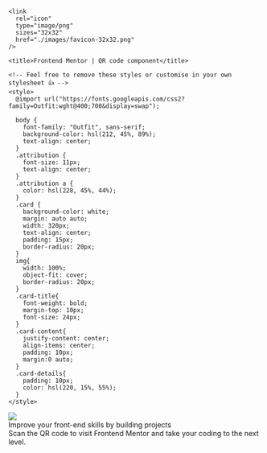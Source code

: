 
<html lang="en">
  <head>
    <meta charset="UTF-8" />
    <meta name="viewport" content="width=device-width, initial-scale=1.0" />
    <!-- displays site properly based on user's device -->

    <link
      rel="icon"
      type="image/png"
      sizes="32x32"
      href="./images/favicon-32x32.png"
    />

    <title>Frontend Mentor | QR code component</title>

    <!-- Feel free to remove these styles or customise in your own stylesheet 👍 -->
    <style>
      @import url("https://fonts.googleapis.com/css2?family=Outfit:wght@400;700&display=swap");

      body {
        font-family: "Outfit", sans-serif;
        background-color: hsl(212, 45%, 89%);
        text-align: center;
      }
      .attribution {
        font-size: 11px;
        text-align: center;
      }
      .attribution a {
        color: hsl(228, 45%, 44%);
      }
      .card {
        background-color: white;
        margin: auto auto;
        width: 320px;
        text-align: center;
        padding: 15px;
        border-radius: 20px;
      }
      img{
        width: 100%; 
        object-fit: cover;
        border-radius: 20px;
      }
      .card-title{
        font-weight: bold;
        margin-top: 10px;
        font-size: 24px;
      }
      .card-content{
        justify-content: center;
        align-items: center;
        padding: 10px;
        margin:0 auto;
      }
      .card-details{
        padding: 10px;
        color: hsl(220, 15%, 55%);
      }
    </style>
  </head>
  <body>
    <div class="card">
      <div class="card-image">
        <img src="../image-qr-code.png" />
      </div>
      <div class="card-content">
        <div class="card-title">
          Improve your front-end skills by building projects
        </div>
        <div class="card-details">
          Scan the QR code to visit Frontend Mentor and take your coding to the
          next level.
        </div>
      </div>
    </div>
  </body>
</html>
